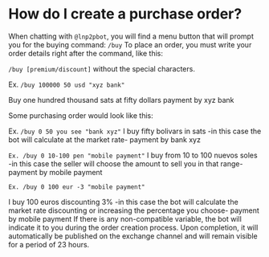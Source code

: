 # How do I create a purchase order?

When chatting with `@lnp2pbot`, you will find a menu button that will prompt you for the buying command: `/buy` To place an order, you must write your order details right after the command, like this:&#x20;

`/buy [premium/discount]` without the special characters.

Ex. `/buy 100000 50 usd "xyz bank"`&#x20;

Buy one hundred thousand sats at fifty dollars payment by xyz bank

Some purchasing order would look like this:&#x20;

Ex. `/buy 0 50 you see "bank xyz"` I buy fifty bolivars in sats -in this case the bot will calculate at the market rate- payment by bank xyz&#x20;

`Ex. /buy 0 10-100 pen "mobile payment"` I buy from 10 to 100 nuevos soles -in this case the seller will choose the amount to sell you in that range- payment by mobile payment&#x20;

`Ex. /buy 0 100 eur -3 "mobile payment"`

&#x20;I buy 100 euros discounting 3% -in this case the bot will calculate the market rate discounting or increasing the percentage you choose- payment by mobile payment If there is any non-compatible variable, the bot will indicate it to you during the order creation process. Upon completion, it will automatically be published on the exchange channel and will remain visible for a period of 23 hours.

